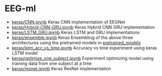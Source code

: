# EEG-ml

- [keras/CNN.ipynb](keras/CNN.ipynb) Keras CNN implementation of EEGNet
- [keras/Hybrid-CNN-GRU.ipynb](keras/Hybrid-CNN-GRU.ipynb) Keras Hybrid CNN GRU implementation
- [keras/LSTM_GRU.ipynb](keras/LSTM_GRU.ipynb) Keras LSTM and GRU implementations
- [keras/ensemble.ipynb](keras/ensemble.ipynb) Keras Ensembling of the above three architectures using the pretrained models in [pretrained_models](pretrained_models)
- [keras/lstm_acc_vs_time.ipynb](keras/lstm_acc_vs_time.ipynb) Accuracy vs time experiment using keras LSTM model
- [keras/optimize_one_subject.ipynb](keras/optimize_one_subject.ipynb) Experiment optimizing model using training data from one subject at a time
- [keras/resnet.ipynb](keras/resnet.ipynb) Keras ResNet implementation
